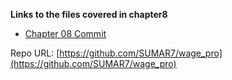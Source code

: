 **Links to the files covered in chapter8**

- [Chapter 08 Commit](https://github.com/SUMAR7/wage_pro/commit/98ff71be3f3cd756b57c64ae1bcd315d9552348a)


Repo URL: [https://github.com/SUMAR7/wage_pro](https://github.com/SUMAR7/wage_pro)
